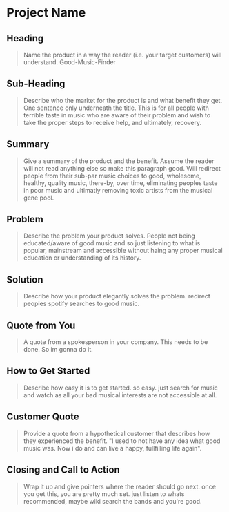 # Project Name #

<!--
> This material was originally posted [here](http://www.quora.com/What-is-Amazons-approach-to-product-development-and-product-management). It is reproduced here for posterities sake.

There is an approach called "working backwards" that is widely used at Amazon. They work backwards from the customer, rather than starting with an idea for a product and trying to bolt customers onto it. While working backwards can be applied to any specific product decision, using this approach is especially important when developing new products or features.

For new initiatives a product manager typically starts by writing an internal press release announcing the finished product. The target audience for the press release is the new/updated product's customers, which can be retail customers or internal users of a tool or technology. Internal press releases are centered around the customer problem, how current solutions (internal or external) fail, and how the new product will blow away existing solutions.

If the benefits listed don't sound very interesting or exciting to customers, then perhaps they're not (and shouldn't be built). Instead, the product manager should keep iterating on the press release until they've come up with benefits that actually sound like benefits. Iterating on a press release is a lot less expensive than iterating on the product itself (and quicker!).

If the press release is more than a page and a half, it is probably too long. Keep it simple. 3-4 sentences for most paragraphs. Cut out the fat. Don't make it into a spec. You can accompany the press release with a FAQ that answers all of the other business or execution questions so the press release can stay focused on what the customer gets. My rule of thumb is that if the press release is hard to write, then the product is probably going to suck. Keep working at it until the outline for each paragraph flows.

Oh, and I also like to write press-releases in what I call "Oprah-speak" for mainstream consumer products. Imagine you're sitting on Oprah's couch and have just explained the product to her, and then you listen as she explains it to her audience. That's "Oprah-speak", not "Geek-speak".

Once the project moves into development, the press release can be used as a touchstone; a guiding light. The product team can ask themselves, "Are we building what is in the press release?" If they find they're spending time building things that aren't in the press release (overbuilding), they need to ask themselves why. This keeps product development focused on achieving the customer benefits and not building extraneous stuff that takes longer to build, takes resources to maintain, and doesn't provide real customer benefit (at least not enough to warrant inclusion in the press release).
 -->

## Heading ##
  > Name the product in a way the reader (i.e. your target customers) will understand.
  Good-Music-Finder
## Sub-Heading ##
  > Describe who the market for the product is and what benefit they get. One sentence only underneath the title.
  This is for all people with terrible taste in music who are aware of their problem and wish to take the proper steps to receive help, and ultimately, recovery.
## Summary ##
  > Give a summary of the product and the benefit. Assume the reader will not read anything else so make this paragraph good.
  Will redirect people from their sub-par music choices to good, wholesome, healthy, quality music, there-by, over time, eliminating peoples taste in poor music and ultimatly removing toxic artists from the musical gene pool.
## Problem ##
  > Describe the problem your product solves.
  People not being educated/aware of good music and so just listening to what is popular, mainstream and accessible without haing any proper musical education or understanding of its history.
## Solution ##
  > Describe how your product elegantly solves the problem.
  redirect peoples spotify searches to good music.
## Quote from You ##
  > A quote from a spokesperson in your company.
  This needs to be done. So im gonna do it.
## How to Get Started ##
  > Describe how easy it is to get started.
  so easy. just search for music and watch as all your bad musical interests are not accessible at all.
## Customer Quote ##
  > Provide a quote from a hypothetical customer that describes how they experienced the benefit.
  "I used to not have any idea what good music was. Now i do and can live a happy, fullfilling life again".
## Closing and Call to Action ##
  > Wrap it up and give pointers where the reader should go next.
  > once you get this, you are pretty much set. just listen to whats recommended, maybe wiki search the bands and you're good.
